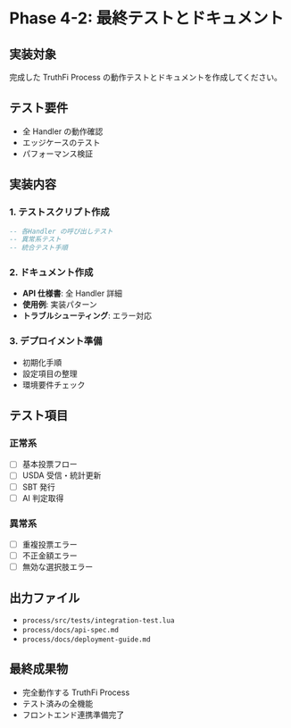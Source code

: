 # Phase 4-2: 最終テストとドキュメント

## 実装対象

完成した TruthFi Process の動作テストとドキュメントを作成してください。

## テスト要件

- 全 Handler の動作確認
- エッジケースのテスト
- パフォーマンス検証

## 実装内容

### 1. テストスクリプト作成

```lua
-- 各Handler の呼び出しテスト
-- 異常系テスト
-- 統合テスト手順
```

### 2. ドキュメント作成

- **API 仕様書**: 全 Handler 詳細
- **使用例**: 実装パターン
- **トラブルシューティング**: エラー対応

### 3. デプロイメント準備

- 初期化手順
- 設定項目の整理
- 環境要件チェック

## テスト項目

### 正常系

- [ ] 基本投票フロー
- [ ] USDA 受信・統計更新
- [ ] SBT 発行
- [ ] AI 判定取得

### 異常系

- [ ] 重複投票エラー
- [ ] 不正金額エラー
- [ ] 無効な選択肢エラー

## 出力ファイル

- `process/src/tests/integration-test.lua`
- `process/docs/api-spec.md`
- `process/docs/deployment-guide.md`

## 最終成果物

- 完全動作する TruthFi Process
- テスト済みの全機能
- フロントエンド連携準備完了
